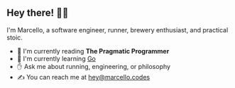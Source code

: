 ## Hey there! 👋🏻
I'm Marcello, a software engineer, runner, brewery enthusiast, and practical stoic.

* 📖 I'm currently reading **The Pragmatic Programmer**
* 🌱 I'm currently learning [Go](go.dev)
* ✋ Ask me about running, engineering, or philosophy
* ✍️ You can reach me at [hey@marcello.codes](mailto:hey@marcello.codes)
